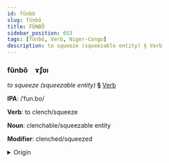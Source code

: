 ```yaml
---
id: fûnbô
slug: fûnbô
title: FÛNBÔ
sidebar_position: 653
tags: [fûnbô, Verb, Niger-Congo]
description: to squeeze (squeezable entity) § Verb
---
```


### fûnbô&emsp;<span kind="abugida">ɤ̃ʄʋı</span>

*to squeeze (squeezable entity)* **§** [Verb](../../tags/Verb)

**IPA**: /ˈfun.bo/

**Verb**: to clench/squeeze

**Noun**: clenchable/squeezable entity

**Modifier**: clenched/squeezed

<details>
    <summary>Origin</summary>
    Yoruba fún pọ̀ [fũpɔ̄]<br/>
    <em>Niger-Congo Language Family</em>
</details>